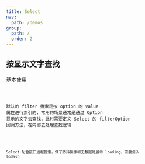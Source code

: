 ```yaml
---
title: Select
nav:
  path: /demos
group:
  path: /
  order: 2
---
```


## 按显示文字查找

基本使用

<code src="../select/basic.tsx" />

默认的 filter 搜索是按 option 的 value 属性进行索引的，常用的场景通常是通过 Option 显示的文字去查找，此时需要定义 Select 的 filterOption 回调方法，在内部去处理查找逻辑

<code src="../select/basicSearch.tsx" />

Select 配合接口远程搜索，做了防抖操作和无数据是展示 loading，需要引入 lodash

<code src="../select/remote.tsx" />
